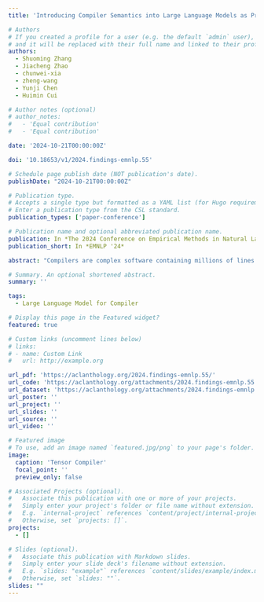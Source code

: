 ```yaml
---
title: 'Introducing Compiler Semantics into Large Language Models as Programming Language Translators: A Case Study of C to x86 Assembly'

# Authors
# If you created a profile for a user (e.g. the default `admin` user), write the username (folder name) here
# and it will be replaced with their full name and linked to their profile.
authors:
  - Shuoming Zhang
  - Jiacheng Zhao
  - chunwei-xia
  - zheng-wang
  - Yunji Chen
  - Huimin Cui

# Author notes (optional)
# author_notes:
#   - 'Equal contribution'
#   - 'Equal contribution'

date: '2024-10-21T00:00:00Z'

doi: '10.18653/v1/2024.findings-emnlp.55'

# Schedule page publish date (NOT publication's date).
publishDate: "2024-10-21T00:00:00Z"

# Publication type.
# Accepts a single type but formatted as a YAML list (for Hugo requirements).
# Enter a publication type from the CSL standard.
publication_types: ['paper-conference']

# Publication name and optional abbreviated publication name.
publication: In *The 2024 Conference on Empirical Methods in Natural Language Processing*
publication_short: In *EMNLP '24*

abstract: "Compilers are complex software containing millions of lines of code, taking years to develop. This paper investigates to what extent Large Language Models (LLMs) can replace hand-crafted compilers in translating high-level programming languages to machine instructions, using C to x86 assembly as a case study. We identify two challenges of using LLMs for code translation and introduce two novel data pre-processing techniques to address the challenges: numerical value conversion and training data resampling. While only using a 13B model, our approach achieves a behavioral accuracy of over 91%, outperforming the much larger GPT-4 Turbo model by over 50%. Our results are encouraging, showing that LLMs have the potential to transform how compilation tools are constructed."

# Summary. An optional shortened abstract.
summary: ''

tags:
  - Large Language Model for Compiler

# Display this page in the Featured widget?
featured: true

# Custom links (uncomment lines below)
# links:
# - name: Custom Link
#   url: http://example.org

url_pdf: 'https://aclanthology.org/2024.findings-emnlp.55/'
url_code: 'https://aclanthology.org/attachments/2024.findings-emnlp.55.software.zip'
url_dataset: 'https://aclanthology.org/attachments/2024.findings-emnlp.55.data.zip'
url_poster: ''
url_project: ''
url_slides: ''
url_source: ''
url_video: ''

# Featured image
# To use, add an image named `featured.jpg/png` to your page's folder.
image:
  caption: 'Tensor Compiler'
  focal_point: ''
  preview_only: false

# Associated Projects (optional).
#   Associate this publication with one or more of your projects.
#   Simply enter your project's folder or file name without extension.
#   E.g. `internal-project` references `content/project/internal-project/index.md`.
#   Otherwise, set `projects: []`.
projects:
  - []

# Slides (optional).
#   Associate this publication with Markdown slides.
#   Simply enter your slide deck's filename without extension.
#   E.g. `slides: "example"` references `content/slides/example/index.md`.
#   Otherwise, set `slides: ""`.
slides: ""
---
```


<!-- {{% callout note %}}
Click the _Cite_ button above to demo the feature to enable visitors to import publication metadata into their reference management software.
{{% /callout %}}

{{% callout note %}}
Create your slides in Markdown - click the _Slides_ button to check out the example.
{{% /callout %}}

Add the publication's **full text** or **supplementary notes** here. You can use rich formatting such as including [code, math, and images](https://docs.hugoblox.com/content/writing-markdown-latex/). -->
